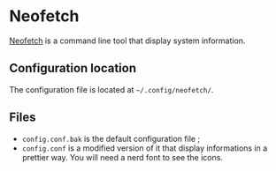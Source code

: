 # Neofetch

[Neofetch](https://github.com/dylanaraps/neofetch) is a command line tool that display system information.

## Configuration location
The configuration file is located at `~/.config/neofetch/`.

## Files
- `config.conf.bak` is the default configuration file ;
- `config.conf` is a modified version of it that display informations in a prettier way.
You will need a nerd font to see the icons.
